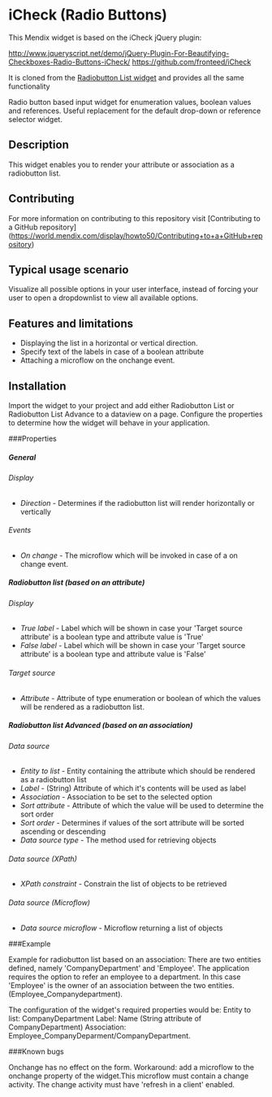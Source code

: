 # iCheck (Radio Buttons)

This Mendix widget is based on the iCheck jQuery plugin:

http://www.jqueryscript.net/demo/jQuery-Plugin-For-Beautifying-Checkboxes-Radio-Buttons-iCheck/
https://github.com/fronteed/iCheck

It is cloned from the [Radiobutton List widget](https://appstore.home.mendix.com/link/app/20/Mendix/Radiobutton-List) and provides all the same functionality

Radio button based input widget for enumeration values, boolean values and references. Useful replacement for the default drop-down or reference selector widget.

## Description

This widget enables you to render your attribute or association as a radiobutton list.

## Contributing
For more information on contributing to this repository visit [Contributing to a GitHub repository] (https://world.mendix.com/display/howto50/Contributing+to+a+GitHub+repository)

## Typical usage scenario

Visualize all possible options in your user interface, instead of forcing your user to open a dropdownlist to view all available options.

## Features and limitations
 
- Displaying the list in a horizontal or vertical direction.
- Specify text of the labels in case of a boolean attribute
- Attaching a microflow on the onchange event.

## Installation

Import the widget to your project and add either Radiobutton List or Radiobutton List Advance to a dataview on a page. Configure the properties to determine how the widget will behave in your application.

###Properties


##### General

###### Display

* *Direction* - Determines if the radiobutton list will render horizontally or vertically


###### Events

* *On change* - The microflow which will be invoked in case of a on change event.


##### Radiobutton list (based on an attribute)

###### Display

* *True label* - Label which will be shown in case your 'Target source attribute' is a boolean type and attribute value is 'True'
* *False label* - Label which will be shown in case your 'Target source attribute' is a boolean type and attribute value is 'False'


###### Target source

* *Attribute* - Attribute of type enumeration or boolean of which the values will be rendered as a radiobutton list.
 

##### Radiobutton list Advanced (based on an association)

###### Data source 

* *Entity to list* - Entity containing the attribute which should be rendered as a radiobutton list
* *Label* - (String) Attribute of which it's contents will be used as label
* *Association* - Association to be set to the selected option
* *Sort attribute* - Attribute of which the value will be used to determine the sort order
* *Sort order* - Determines if values of the sort attribute will be sorted ascending or descending
* *Data source type* - The method used for retrieving objects

###### Data source (XPath)

* *XPath constraint* - Constrain the list of objects to be retrieved

###### Data source (Microflow)

* *Data source microflow* - Microflow returning a list of objects

###Example

Example for radiobutton list based on an association:
There are two entities defined, namely 'CompanyDepartment' and 'Employee'.
The application requires the option to refer an employee to a department.
In this case 'Employee' is the owner of an association between the two entities. (Employee_Companydepartment).

The configuration of the widget's required properties would be:
Entity to list: CompanyDepartment
Label: Name (String attribute of  CompanyDepartment)
Association: Employee_CompanyDeparment/CompanyDepartment.

###Known bugs

Onchange has no effect on the form. Workaround: add a microflow to the onchange property of the widget.This microflow must contain a change activity. The change activity must have 'refresh in a client' enabled.


